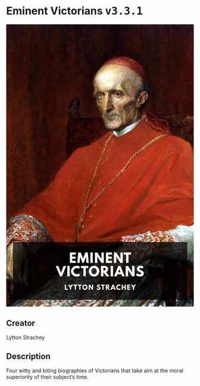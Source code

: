 
# Eminent Victorians <kbd>v3.3.1</kbd>

<center>
  <img src="./cover-1024.jpg"/>
</center>

## Creator
Lytton Strachey

## Description
Four witty and biting biographies of Victorians that take aim at the moral superiority of their subject’s time.
